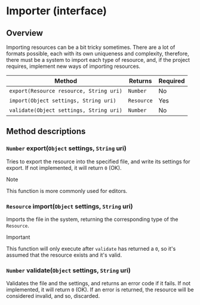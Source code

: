 # Importer (interface)

## Overview

Importing resources can be a bit tricky sometimes. There are a lot of formats possible, each with its own uniqueness and complexity, therefore, there must be a system to import each type of resource, and, if the project requires, implement new ways of importing resources.

| Method | Returns | Required |
|--------|---------|----------|
| `export(Resource resource, String uri)` | `Number` | No |
| `import(Object settings, String uri)` | `Resource` | Yes |
| `validate(Object settings, String uri)` | `Number` | No |

## Method descriptions

### `Number` export(`Object` settings, `String` uri)

Tries to export the resource into the specified file, and write its settings for export. If not implemented, it will return `0` (OK).

> [!NOTE]
> This function is more commonly used for editors.

### `Resource` import(`Object` settings, `String` uri)

Imports the file in the system, returning the corresponding type of the `Resource`.

> [!IMPORTANT]
> This function will only execute after `validate` has returned a `0`, so it's assumed that the resource exists and it's valid.

### `Number` validate(`Object` settings, `String` uri)

Validates the file and the settings, and returns an error code if it fails. If not implemented, it will return `0` (OK). If an error is returned, the resource will be considered invalid, and so, discarded.
